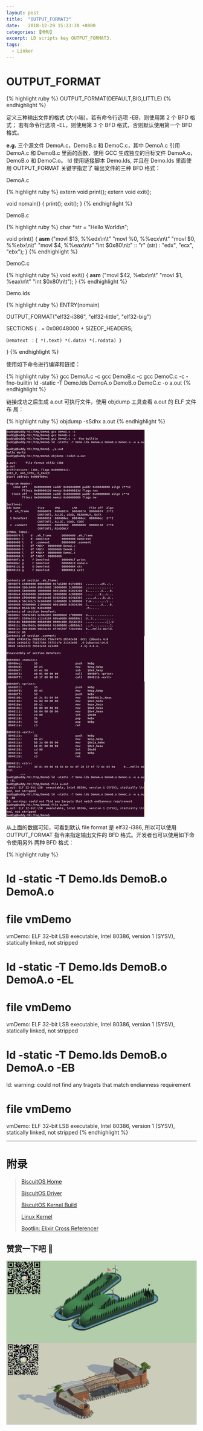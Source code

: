 ```yaml
---
layout: post
title:  "OUTPUT_FORMAT3"
date:   2018-12-29 15:23:30 +0800
categories: [MMU]
excerpt: LD scripts key OUTPUT_FORMAT3.
tags:
  - Linker
---
```


# OUTPUT_FORMAT

{% highlight ruby %}
OUTPUT_FORMAT(DEFAULT,BIG,LITTLE)
{% endhighlight %}

定义三种输出文件的格式 (大小端)。若有命令行选项 -EB，则使用第 2 个 BFD 格式；
若有命令行选项 -EL，则使用第 3 个 BFD 格式，否则默认使用第一个 BFD 格式。

**e.g.** 三个源文件 DemoA.c，DemoB.c 和 DemoC.c，其中 DemoA.c 引用 DemoA.c 和 
DemoB.c 里面的函数，使用 GCC 生成独立的目标文件 DemoA.o，DemoB.o 和 DemoC.o。
ld 使用链接脚本 Demo.lds, 并且在 Demo.lds 里面使用 OUTPUT_FORMAT 关键字指定了
输出文件的三种 BFD 格式：

DemoA.c

{% highlight ruby %}
extern void print();
extern void exit();

void nomain()
{
    print();
    exit();
}
{% endhighlight %}

DemoB.c

{% highlight ruby %}
char *str = "Hello World\n";

void print()
{
    __asm__ ("movl $13, %%edx\n\t"
             "movl %0, %%ecx\n\t"
             "movl $0, %%ebx\n\t"
             "movl $4, %%eax\n\r"
             "int $0x80\n\t"
             :: "r" (str) : "edx", "ecx", "ebx");
}
{% endhighlight %}

DemoC.c

{% highlight ruby %}
void exit()
{
    __asm__ ("movl $42, %ebx\n\t"
             "movl $1, %eax\n\t"
             "int $0x80\n\t");
}
{% endhighlight %}

Demo.lds

{% highlight ruby %}
ENTRY(nomain)

OUTPUT_FORMAT("elf32-i386", "elf32-little", "elf32-big")

SECTIONS
{
    . = 0x08048000 + SIZEOF_HEADERS;

    Demotext ：{ *(.text) *(.data) *(.rodata) }

}
{% endhighlight %}

使用如下命令进行编译和链接：

{% highlight ruby %}
gcc DemoA.c -c
gcc DemoB.c -c
gcc DemoC.c -c -fno-builtin
ld -static -T Demo.lds DemoA.o DemoB.o DemoC.c -o a.out
{% endhighlight %}

链接成功之后生成 a.out 可执行文件，使用 objdump 工具查看 a.out 的 ELF 文件布
局：

{% highlight ruby %}
objdump -sSdhx a.out
{% endhighlight %}

![LD](/assets/PDB/BiscuitOS/kernel/MMU000497.png)

从上面的数据可知，可看到默认 file format 是 elf32-i386, 所以可以使用 
OUTPUT_FORMAT 指令来指定输出文件的 BFD 格式。开发者也可以使用如下命令使用另外
两种 BFD 格式：

{% highlight ruby %}
# ld -static -T Demo.lds DemoB.o DemoA.o
# file vmDemo
vmDemo: ELF 32-bit LSB executable, Intel 80386, version 1 (SYSV), statically linked, not stripped
#
# ld -static -T Demo.lds DemoB.o DemoA.o -EL
# file vmDemo
vmDemo: ELF 32-bit LSB executable, Intel 80386, version 1 (SYSV), statically linked, not stripped
#
# ld -static -T Demo.lds DemoB.o DemoA.o -EB
ld: warning: could not find any tragets that match endianness requirement
# file vmDemo
vmDemo: ELF 32-bit LSB executable, Intel 80386, version 1 (SYSV), statically linked, not stripped
{% endhighlight %}

-----------------------------------------------

# <span id="附录">附录</span>

> [BiscuitOS Home](https://biscuitos.github.io/)
>
> [BiscuitOS Driver](/blog/BiscuitOS_Catalogue/)
>
> [BiscuitOS Kernel Build](/blog/Kernel_Build/)
>
> [Linux Kernel](https://www.kernel.org/)
>
> [Bootlin: Elixir Cross Referencer](https://elixir.bootlin.com/linux/latest/source)

## 赞赏一下吧 🙂

![MMU](/assets/PDB/BiscuitOS/kernel/HAB000036.jpg)
